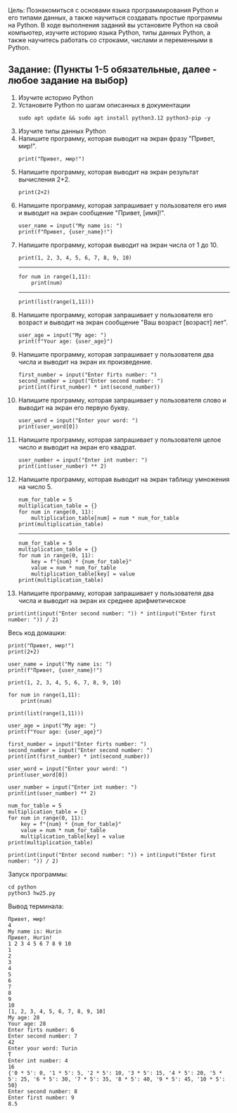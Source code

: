 Цель: Познакомиться с основами языка программирования Python и его
типами данных, а также научиться создавать простые программы на Python. В
ходе выполнения заданий вы установите Python на свой компьютер, изучите
историю языка Python, типы данных Python, а также научитесь работать со
строками, числами и переменными в Python.
<h2>Задание: (Пункты 1-5 обязательные, далее - любое задание на выбор)</h2>
<ol>
<li>Изучите историю Python</li>
<li>Установите Python по шагам описанных в документации</li>
    
    sudo apt update && sudo apt install python3.12 python3-pip -y
<li>Изучите типы данных Python</li>
<li>Напишите программу, которая выводит на экран фразу "Привет, мир!".</li>

    print("Привет, мир!")
<li>Напишите программу, которая выводит на экран результат вычисления
2+2.</li>

    print(2+2)
<li>Напишите программу, которая запрашивает у пользователя его имя и
выводит на экран сообщение "Привет, [имя]!".</li>

    user_name = input("My name is: ")
    print(f"Привет, {user_name}!")
<li>Напишите программу, которая выводит на экран числа от 1 до 10.</li>

    print(1, 2, 3, 4, 5, 6, 7, 8, 9, 10)
***
    for num in range(1,11):
        print(num)
***   
    print(list(range(1,11)))
<li>Напишите программу, которая запрашивает у пользователя его возраст
и выводит на экран сообщение "Ваш возраст [возраст] лет".</li>

    user_age = input("My age: ")
    print(f"Your age: {user_age}")
<li>Напишите программу, которая запрашивает у пользователя два числа и
выводит на экран их произведение.</li>

    first_number = input("Enter firts number: ")
    second_number = input("Enter second number: ")
    print(int(first_number) * int(second_number))
<li>Напишите программу, которая запрашивает у пользователя слово и
выводит на экран его первую букву.</li>

    user_word = input("Enter your word: ")
    print(user_word[0])
<li>Напишите программу, которая запрашивает у пользователя целое число
и выводит на экран его квадрат.</li>

    user_number = input("Enter int number: ")
    print(int(user_number) ** 2)
<li>Напишите программу, которая выводит на экран таблицу умножения на
число 5.</li>

    num_for_table = 5
    multiplication_table = {}
    for num in range(0, 11):
        multiplication_table[num] = num * num_for_table
    print(multiplication_table)
***
    num_for_table = 5
    multiplication_table = {}
    for num in range(0, 11):
        key = f"{num} * {num_for_table}"
        value = num * num_for_table
        multiplication_table[key] = value
    print(multiplication_table)
<li>Напишите программу, которая запрашивает у пользователя два числа и
выводит на экран их среднее арифметическое</li>
</ol>

    print(int(input("Enter second number: ")) * int(input("Enter first number: ")) / 2)
Весь код домашки:

    print("Привет, мир!")
    print(2+2)
    
    user_name = input("My name is: ")
    print(f"Привет, {user_name}!")
    
    print(1, 2, 3, 4, 5, 6, 7, 8, 9, 10)
    
    for num in range(1,11):
        print(num)
    
    print(list(range(1,11)))
    
    user_age = input("My age: ")
    print(f"Your age: {user_age}")
    
    first_number = input("Enter firts number: ")
    second_number = input("Enter second number: ")
    print(int(first_number) * int(second_number))
    
    user_word = input("Enter your word: ")
    print(user_word[0])
    
    user_number = input("Enter int number: ")
    print(int(user_number) ** 2)
    
    num_for_table = 5
    multiplication_table = {}
    for num in range(0, 11):
        key = f"{num} * {num_for_table}"
        value = num * num_for_table
        multiplication_table[key] = value
    print(multiplication_table)
    
    print(int(input("Enter second number: ")) + int(input("Enter first number: ")) / 2)
Запуск программы:

    cd python
    python3 hw25.py
Вывод терминала:

    Привет, мир!
    4
    My name is: Hurin
    Привет, Hurin!
    1 2 3 4 5 6 7 8 9 10
    1
    2
    3
    4
    5
    6
    7
    8
    9
    10
    [1, 2, 3, 4, 5, 6, 7, 8, 9, 10]
    My age: 28
    Your age: 28
    Enter firts number: 6
    Enter second number: 7
    42
    Enter your word: Turin
    T
    Enter int number: 4
    16
    {'0 * 5': 0, '1 * 5': 5, '2 * 5': 10, '3 * 5': 15, '4 * 5': 20, '5 * 5': 25, '6 * 5': 30, '7 * 5': 35, '8 * 5': 40, '9 * 5': 45, '10 * 5': 50}
    Enter second number: 8
    Enter first number: 9
    8.5
